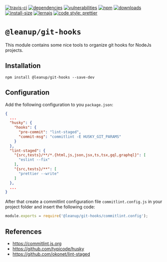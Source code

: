 [![travis-ci][travis-ci]][travis-ci-url]
[![dependencies][dependencies]][dependencies-url]
[![vulnerabilities][vulnerabilities]][vulnerabilities-url]
[![npm][npm]][npm-url]
[![downloads][downloads]][downloads-url]
[![install-size][install-size]][install-size-url]
[![lernajs][lernajs]][lernajs-url]
[![code style: prettier](https://img.shields.io/badge/code_style-prettier-ff69b4.svg)](https://github.com/prettier/prettier)

[npm]: https://img.shields.io/npm/v/@leanup/git-hooks
[npm-url]: https://www.npmjs.com/package/@leanup/git-hooks
[dependencies]: https://img.shields.io/david/martinoppitz/leanup?path=cli/plugins/addons
[dependencies-url]: https://david-dm.org/martinoppitz/leanup?path=cli/plugins/addons
[vulnerabilities]: https://snyk.io/test/npm/@leanup/git-hooks/badge.svg
[vulnerabilities-url]: https://snyk.io/test/npm/@leanup/git-hooks
[downloads]: https://img.shields.io/npm/dm/@leanup/git-hooks
[downloads-url]: https://npmcharts.com/compare/@leanup/git-hooks?minimal=true
[travis-ci]: https://travis-ci.com/martinoppitz/leanup.svg?branch=master
[travis-ci-url]: https://travis-ci.com/martinoppitz/leanup
[install-size]: https://packagephobia.now.sh/badge?p=@leanup/git-hooks
[install-size-url]: https://packagephobia.now.sh/result?p=@leanup/git-hooks
[lernajs]: https://img.shields.io/badge/managed%20with-lerna-blueviolet
[lernajs-url]: https://lerna.js.org

# `@leanup/git-hooks`

This module contains some nice tools to organize git hooks for NodeJs projects.

## Installation

`npm install @leanup/git-hooks --save-dev`

## Configuration

Add the following configuration to you `package.json`:

```json
{
  ...
  "husky": {
    "hooks": {
      "pre-commit": "lint-staged",
      "commit-msg": "commitlint -E HUSKY_GIT_PARAMS"
    }
  },
  "lint-staged": {
    "{src,tests}/**/*.{html,js,json,jsx,ts,tsx,gql,graphql}": [
      "eslint --fix"
    ],
    "{src,tests}/**": [
      "prettier --write"
    ]
  },
  ...
}
```

After that create a commitlint configuration file `commitlint.config.js` in your project folder and insert the following code:

```js
module.exports = require('@leanup/git-hooks/commitlint.config');
```

## References

- https://commitlint.js.org
- https://github.com/typicode/husky
- https://github.com/okonet/lint-staged
